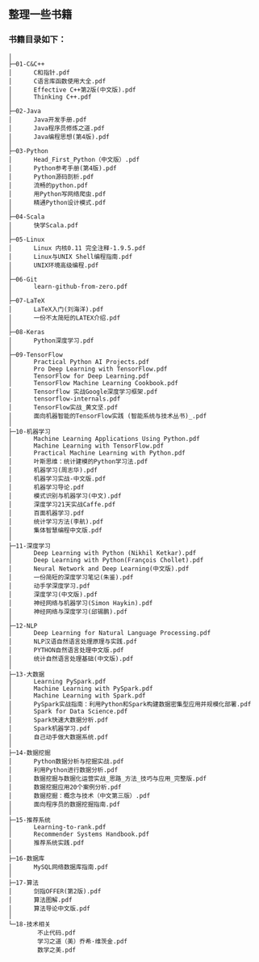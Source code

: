 ## 整理一些书籍

### 书籍目录如下：

	│
	├─01-C&C++
	│      C和指针.pdf
	│      C语言库函数使用大全.pdf
	│      Effective C++第2版(中文版).pdf
	│      Thinking C++.pdf
	│
	├─02-Java
	│      Java开发手册.pdf
	│      Java程序员修炼之道.pdf
	│      Java编程思想(第4版).pdf
	│
	├─03-Python
	│      Head_First_Python（中文版）.pdf
	│      Python参考手册(第4版).pdf
	│      Python源码剖析.pdf
	│      流畅的python.pdf
	│      用Python写网络爬虫.pdf
	│      精通Python设计模式.pdf
	│
	├─04-Scala
	│      快学Scala.pdf
	│
	├─05-Linux
	│      Linux 内核0.11 完全注释-1.9.5.pdf
	│      Linux与UNIX Shell编程指南.pdf
	│      UNIX环境高级编程.pdf
	│
	├─06-Git
	│      learn-github-from-zero.pdf
	│
	├─07-LaTeX
	│      LaTeX入门(刘海洋).pdf
	│      一份不太简短的LATEX介绍.pdf
	│
	├─08-Keras
	│      Python深度学习.pdf
	│
	├─09-TensorFlow
	│      Practical Python AI Projects.pdf
	│      Pro Deep Learning with TensorFlow.pdf
	│      TensorFlow for Deep Learning.pdf
	│      TensorFlow Machine Learning Cookbook.pdf
	│      Tensorflow 实战Google深度学习框架.pdf
	│      tensorflow-internals.pdf
	│      TensorFlow实战_黄文坚.pdf
	│      面向机器智能的TensorFlow实践 (智能系统与技术丛书)_.pdf
	│
	├─10-机器学习
	│      Machine Learning Applications Using Python.pdf
	│      Machine Learning with TensorFlow.pdf
	│      Practical Machine Learning with Python.pdf
	│      叶斯思维：统计建模的Python学习法.pdf
	│      机器学习(周志华).pdf
	│      机器学习实战-中文版.pdf
	│      机器学习导论.pdf
	│      模式识别与机器学习(中文).pdf
	│      深度学习21天实战Caffe.pdf
	│      百面机器学习.pdf
	│      统计学习方法(李航).pdf
	│      集体智慧编程中文版.pdf
	│
	├─11-深度学习
	│      Deep Learning with Python (Nikhil Ketkar).pdf
	│      Deep Learning with Python(François Chollet).pdf
	│      Neural Network and Deep Learning(中文版).pdf
	│      一份简短的深度学习笔记(朱鉴).pdf
	│      动⼿学深度学习.pdf
	│      深度学习(中文版).pdf
	│      神经网络与机器学习(Simon Haykin).pdf
	│      神经网络与深度学习(邱锡鹏).pdf
	│
	├─12-NLP
	│      Deep Learning for Natural Language Processing.pdf
	│      NLP汉语自然语言处理原理与实践.pdf
	│      PYTHON自然语言处理中文版.pdf
	│      统计自然语言处理基础(中文版).pdf
	│
	├─13-大数据
	│      Learning PySpark.pdf
	│      Machine Learning with PySpark.pdf
	│      Machine Learning with Spark.pdf
	│      PySpark实战指南：利用Python和Spark构建数据密集型应用并规模化部署.pdf
	│      Spark for Data Science.pdf
	│      Spark快速大数据分析.pdf
	│      Spark机器学习.pdf
	│      自己动手做大数据系统.pdf
	│
	├─14-数据挖掘
	│      Python数据分析与挖掘实战.pdf
	│      利用Python进行数据分析.pdf
	│      数据挖掘与数据化运营实战_思路_方法_技巧与应用_完整版.pdf
	│      数据挖掘应用20个案例分析.pdf
	│      数据挖掘：概念与技术（中文第三版）.pdf
	│      面向程序员的数据挖掘指南.pdf
	│
	├─15-推荐系统
	│      Learning-to-rank.pdf
	│      Recommender Systems Handbook.pdf
	│      推荐系统实践.pdf
	│
	├─16-数据库
	│      MySQL网络数据库指南.pdf
	│
	├─17-算法
	│      剑指OFFER(第2版).pdf
	│      算法图解.pdf
	│      算法导论中文版.pdf
	│
	└─18-技术相关
			不止代码.pdf
			学习之道（美）乔希·维茨金.pdf
			数学之美.pdf
